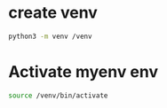 # create venv

```sh
python3 -m venv /venv
```
# Activate myenv env

```sh
source /venv/bin/activate
```
